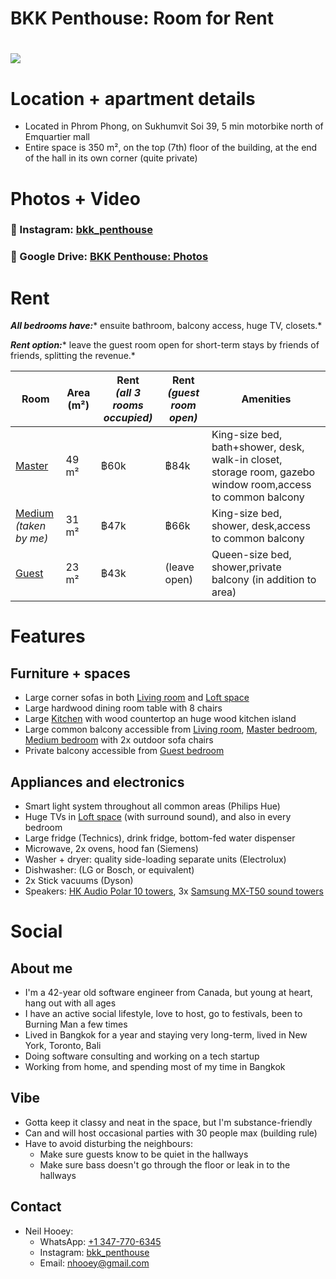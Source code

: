 # BKK Penthouse: Room for Rent
# ![](https://lh7-us.googleusercontent.com/X-8iucYGzk6qdpwcACR-Irsj4WuxdTqx2ythVSbWmSIz6LWmBN3kSxdTU0PeD0Veoh_gMLnN5ppYPLFjvVbIVM_FuwhHBp76Fjls0etsxVk76suJhRWpsc2yytAuTKboOhDizd-V4e3wI-tGdrHx0Z4)
# Location + apartment details
- Located in Phrom Phong, on Sukhumvit Soi 39, 5 min motorbike north of Emquartier mall
- Entire space is 350 m², on the top (7th) floor of the building, at the end of the hall in its own corner (quite private)
# Photos + Video
### 📸 Instagram:  [bkk_penthouse](https://www.instagram.com/bkk_penthouse/)
### 📂 Google Drive:  [BKK Penthouse: Photos](https://drive.google.com/drive/u/0/folders/1wt5pnQ4m0LKfggki_CsH4ask41gAtYsG)
# Rent
  
  *__All bedrooms have:__** ensuite bathroom, balcony access, huge TV, closets.*  
  
  *__Rent option:__** leave the guest room open for short-term stays by friends of friends, splitting the revenue.*  
  
  | **Room** | **Area (m²)** | **Rent**<br/>*__(all 3 rooms occupied)__* | **Rent**<br/>*__(guest room open)__* | **Amenities** |
  |---|---|---|---|---|
  | [Master](https://drive.google.com/drive/folders/1rxNQa4u2Py6CHahz_tIUlDgEO3zm_Bzk) | 49 m² | ฿60k | ฿84k | King-size bed, bath+shower, desk, walk-in closet, storage room, gazebo window room,access to common balcony |
  | [⁠Medium](https://drive.google.com/drive/folders/1EwA3fcOcDQ37ejP8DjumQxspxK-D1ALY)<br/>*(taken by me)* | 31 m² | ฿47k | ฿66k | King-size bed, shower, desk,access to common balcony |
  | [⁠Guest](https://drive.google.com/drive/folders/1oVtzsVoTFeF6shWB-mGz7OUzaZCvX3nP) | 23 m² | ฿43k | (leave open) | Queen-size bed, shower,private balcony (in addition to area) |
# Features
## Furniture + spaces
- Large corner sofas in both [Living room](https://drive.google.com/drive/folders/1E0gtDM__5ys3kjGnJAcYmvLkU4rtjdmV) and [Loft space](https://drive.google.com/drive/folders/1j21T8CZ4uWyEcpMpzm2W-ZyJXujutgVh)
- Large hardwood dining room table with 8 chairs
- Large [Kitchen](https://drive.google.com/drive/folders/1ZxHoB8suhfK6NCBEdSYXgabeMVKIeoB7) with wood countertop an huge wood kitchen island
- Large common balcony accessible from [Living room](https://drive.google.com/drive/folders/1E0gtDM__5ys3kjGnJAcYmvLkU4rtjdmV), [Master bedroom](https://drive.google.com/drive/folders/1rxNQa4u2Py6CHahz_tIUlDgEO3zm_Bzk), [Medium bedroom](https://drive.google.com/drive/folders/1EwA3fcOcDQ37ejP8DjumQxspxK-D1ALY) with 2x outdoor sofa chairs
- Private balcony accessible from [Guest bedroom](https://drive.google.com/drive/folders/1oVtzsVoTFeF6shWB-mGz7OUzaZCvX3nP)
## Appliances and electronics
- Smart light system throughout all common areas (Philips Hue)
- Huge TVs in [Loft space](https://drive.google.com/drive/folders/1j21T8CZ4uWyEcpMpzm2W-ZyJXujutgVh) (with surround sound), and also in every bedroom
- Large fridge (Technics), drink fridge, bottom-fed water dispenser
- Microwave, 2x ovens, hood fan (Siemens)
- Washer + dryer: quality side-loading separate units (Electrolux)
- Dishwasher: (LG or Bosch, or equivalent)
- 2x Stick vacuums (Dyson)
- Speakers: [HK Audio Polar 10 towers](https://hkaudio.com/products/polar/#iLightbox[image_carousel_2]/0), 3x [Samsung MX-T50 sound towers](https://www.samsung.com/ph/audio-devices/sound-tower/500w-sound-tower-black-mx-t50-xp/)
# Social
## About me
- I'm a 42-year old software engineer from Canada, but young at heart, hang out with all ages
- I have an active social lifestyle, love to host, go to festivals, been to Burning Man a few times
- Lived in Bangkok for a year and staying very long-term, lived in New York, Toronto, Bali
- Doing software consulting and working on a tech startup
- Working from home, and spending most of my time in Bangkok
## Vibe
- Gotta keep it classy and neat in the space, but I'm substance-friendly
- Can and will host occasional parties with 30 people max (building rule)
- Have to avoid disturbing the neighbours:
  - Make sure guests know to be quiet in the hallways
  - Make sure bass doesn't go through the floor or leak in to the hallways
## Contact
- Neil Hooey:
  - WhatsApp: [+1 347-770-6345](https://wa.me/+13477706345)
  - Instagram: [bkk_penthouse](https://www.instagram.com/bkk_penthouse/)
  - Email: [nhooey@gmail.com](mailto:nhooey@gmail.com)
